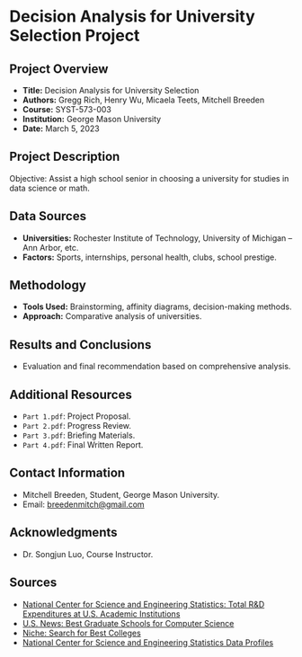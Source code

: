 # Decision Analysis for University Selection Project

## Project Overview
- **Title:** Decision Analysis for University Selection
- **Authors:** Gregg Rich, Henry Wu, Micaela Teets, Mitchell Breeden
- **Course:** SYST-573-003
- **Institution:** George Mason University
- **Date:** March 5, 2023

## Project Description
Objective: Assist a high school senior in choosing a university for studies in data science or math.

## Data Sources
- **Universities:** Rochester Institute of Technology, University of Michigan – Ann Arbor, etc.
- **Factors:** Sports, internships, personal health, clubs, school prestige.

## Methodology
- **Tools Used:** Brainstorming, affinity diagrams, decision-making methods.
- **Approach:** Comparative analysis of universities.

## Results and Conclusions
- Evaluation and final recommendation based on comprehensive analysis.

## Additional Resources
- `Part 1.pdf`: Project Proposal.
- `Part 2.pdf`: Progress Review.
- `Part 3.pdf`: Briefing Materials.
- `Part 4.pdf`: Final Written Report.

## Contact Information
- Mitchell Breeden, Student, George Mason University.
- Email: breedenmitch@gmail.com

## Acknowledgments
- Dr. Songjun Luo, Course Instructor.

## Sources
- [National Center for Science and Engineering Statistics: Total R&D Expenditures at U.S. Academic Institutions](https://ncses.nsf.gov/pubs/nsf21313#:~:text=Total%20R%26D%20expenditures%20at%20U.S.%20academic%20institutions%20reached,constant%20dollars%20for%20four%20straight%20years%20%28figure%201%29)
- [U.S. News: Best Graduate Schools for Computer Science](https://www.usnews.com/best-graduate-schools/top-science-schools/computer-science-rankings)
- [Niche: Search for Best Colleges](https://www.niche.com/colleges/search/best-colleges/)
- [National Center for Science and Engineering Statistics Data Profiles](https://ncsesdata.nsf.gov/profiles/site)
